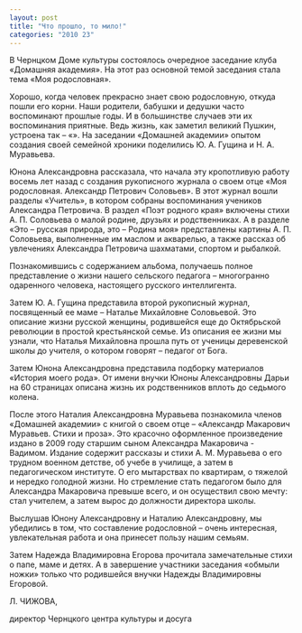 ```yaml
---
layout: post
title: "Что прошло, то мило!"
categories: "2010 23"
---
```


В Чернцком Доме культуры состоялось очередное заседание клуба «Домашняя академия». На этот раз основной темой заседания стала тема «Моя родословная».

Хорошо, когда человек прекрасно знает свою родословную, откуда пошли его корни. Наши родители, бабушки и дедушки часто воспоминают прошлые годы. И в большинстве случаев эти их воспоминания приятные. Ведь жизнь, как заметил великий Пушкин, устроена так – «». На заседании «Домашней академии» опытом создания своей семейной хроники поделились Ю. А. Гущина и Н. А. Муравьева.

Юнона Александровна рассказала, что начала эту кропотливую работу восемь лет назад с создания рукописного журнала о своем отце «Моя родословная. Александр Петрович Соловьев». В этот журнал вошли разделы «Учитель», в котором собраны воспоминания учеников Александра Петровича. В раздел «Поэт родного края» включены стихи А. П. Соловьева о малой родине, друзьях и родственниках. А в разделе «Это – русская природа, это – Родина моя» представлены картины А. П. Соловьева, выполненные им маслом и акварелью, а также рассказ об увлечениях Александра Петровича шахматами, спортом и рыбалкой.

Познакомившись с содержанием альбома, получаешь полное представление о жизни нашего сельского педагога – многогранно одаренного человека, настоящего русского интеллигента.

Затем Ю. А. Гущина представила второй рукописный журнал, посвященный ее маме  –  Наталье Михайловне Соловьевой. Это описание жизни русской женщины, родившейся еще до Октябрьской революции в простой крестьянской семье. Из описания ее жизни мы узнали, что Наталья Михайловна прошла путь от ученицы деревенской школы до учителя, о котором говорят – педагог от Бога.

Затем Юнона Александровна представила подборку материалов «История моего рода». От имени внучки Юноны Александровны Дарьи на 60 страницах описана жизнь их родственников вплоть до седьмого колена.

После этого Наталия Александровна Муравьева познакомила членов «Домашней академии» с книгой о своем отце – «Александр Макарович Муравьев. Стихи и проза». Это красочно оформленное произведение издано в 2009 году старшим сыном Александра Макаровича - Вадимом. Издание содержит рассказы и стихи А. М. Муравьева о его трудном военном детстве, об учебе в училище, а затем в педагогическом институте. О его мытарствах по квартирам, о тяжелой и нередко голодной жизни. Но стремление стать педагогом было для Александра Макаровича превыше всего, и он осуществил свою мечту: стал учителем, а затем вырос до должности директора школы.

Выслушав Юнону Александровну и Наталию Александровну, мы убедились в том, что составление родословной – очень интересная, увлекательная работа и она принесет пользу нашим семьям.

Затем Надежда Владимировна Егорова прочитала замечательные стихи о папе, маме и детях. А в завершение участники заседания «обмыли ножки» только что родившейся внучки Надежды Владимировны Егоровой.

Л. ЧИЖОВА,

директор Чернцкого центра культуры и досуга


